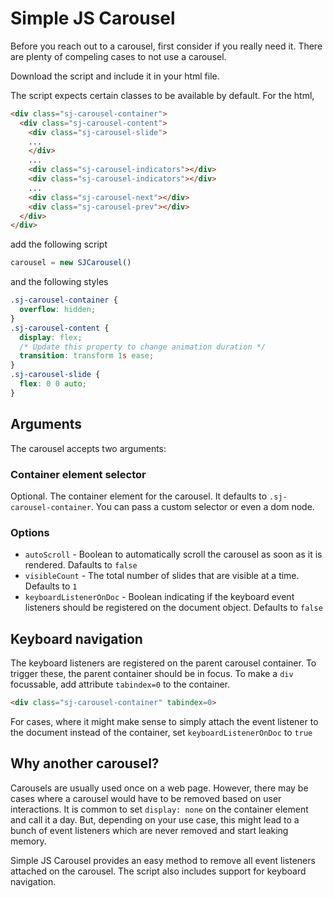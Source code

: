 # Simple JS Carousel

Before you reach out to a carousel, first consider if you really need it. There are plenty of compeling cases to not use a carousel.

Download the script and include it in your html file.

The script expects certain classes to be available by default. For the html, 

```html
<div class="sj-carousel-container">
  <div class="sj-carousel-content">
    <div class="sj-carousel-slide">
    ...
    </div>
    ...
    <div class="sj-carousel-indicators"></div>
    <div class="sj-carousel-indicators"></div>
    ...
    <div class="sj-carousel-next"></div>
    <div class="sj-carousel-prev"></div>
  </div>
</div>
```

add the following script

```js
carousel = new SJCarousel()
```

and the following styles

```css
.sj-carousel-container {
  overflow: hidden;
}
.sj-carousel-content {
  display: flex;
  /* Update this property to change animation duration */
  transition: transform 1s ease;
}
.sj-carousel-slide {
  flex: 0 0 auto;
}
```

## Arguments

The carousel accepts two arguments:

### Container element selector
Optional. The container element for the carousel. It defaults to `.sj-carousel-container`. You can pass a custom selector or even a dom node.

### Options
- `autoScroll` - Boolean to automatically scroll the carousel as soon as it is rendered. Dafaults to `false`
- `visibleCount` - The total number of slides that are visible at a time. Defaults to `1`
- `keyboardListenerOnDoc` - Boolean indicating if the keyboard event listeners should be registered on the document object. Defaults to `false`

## Keyboard navigation

The keyboard listeners are registered on the parent carousel container. To trigger these, the parent container should be in focus. To make a `div` focussable, add attribute `tabindex=0` to the container.

```html
<div class="sj-carousel-container" tabindex=0>
```

For cases, where it might make sense to simply attach the event listener to the document instead of the container, set `keyboardListenerOnDoc` to `true`

## Why another carousel?

Carousels are usually used once on a web page. However, there may be cases where a carousel would have to be removed based on user interactions. It is common to set `display: none` on the container element and call it a day. But, depending on your use case, this might lead to a bunch of event listeners which are never removed and start leaking memory.

Simple JS Carousel provides an easy method to remove all event listeners attached on the carousel. The script also includes support for keyboard navigation.
